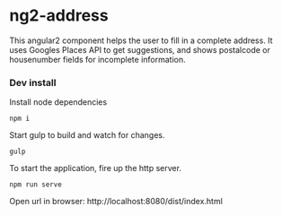 # ng2-address #

This angular2 component helps the user to fill in a complete address. It uses Googles Places API to get suggestions, and shows postalcode or housenumber fields for incomplete information.

### Dev install ###

Install node dependencies
```
npm i
```
Start gulp to build and watch for changes.
```
gulp
```

To start the application, fire up the http server.
```
npm run serve
```
Open url in browser: http://localhost:8080/dist/index.html
